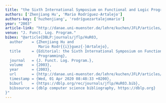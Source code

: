 ```yaml
---
title: "the Sixth International Symposium on Functional and Logic Programming."
authors: ['Zhenjiang Hu', 'Mario Rodríguez-Artalejo']
authors-key: ['huzhenjiang', 'rodríguezartalejomario']
year: "2003"
article-link: "http://danae.uni-muenster.de/lehre/kuchen/JFLP/articles/2003/S03-01/JFLP-E03-01/editorial.pdf"
venue: "J. Funct. Log. Program."
bibex: "@article{DBLP:journals/jflp/HuR03,
  author    = {Zhenjiang Hu and
               Mario Rodr{{i}}guez{-}Artalejo},
  title     = {Editorial: the Sixth International Symposium on Functional and Logic
               Programming},
  journal   = {J. Funct. Log. Program.},
  volume    = {2003},
  year      = {2003},
  url       = {http://danae.uni-muenster.de/lehre/kuchen/JFLP/articles/2003/S03-01/JFLP-E03-01/editorial.pdf},
  timestamp = {Wed, 01 Apr 2020 08:48:33 +0200},
  biburl    = {https://dblp.org/rec/journals/jflp/HuR03.bib},
  bibsource = {dblp computer science bibliography, https://dblp.org}
}"
---
```


